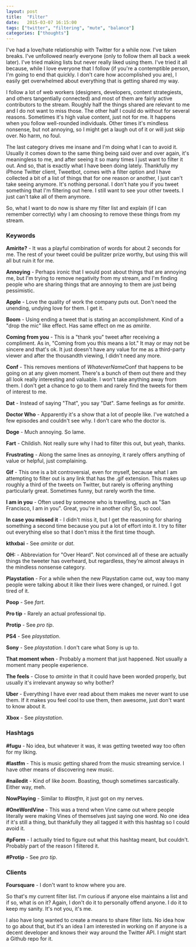 ```yaml
---
layout: post
title:  "Filter"
date:   2015-03-07 16:15:00
tags: ["twitter", "filtering", "mute", "balance"]
categories: ["thoughts"]
---
```


I've had a love/hate relationship with Twitter for a while now. I've taken breaks. I've unfollowed nearly everyone (only to follow them all back a week later). I've tried making lists but never really liked using them. I've tried it all because, while I love everyone that I follow (if you're a contemptible person, I'm going to end that quickly. I don't care how accomplished you are), I easily get overwhelmed about everything that is getting shared my way.

I follow a lot of web workers (designers, developers, content strategiests, and others tangentially connected) and most of them are fairly active contributors to the stream. Roughly half the things shared are relevant to me and I do not want to miss those. The other half I could do without for several reasons. Sometimes it's high value content, just not for me. It happens when you follow well-rounded individuals. Other times it's mindless nonsense, but not annoying, so I might get a laugh out of it or will just skip over. No harm, no foul.

The last category drives me insane and I'm doing what I can to avoid it. Usually it comes down to the same thing being said over and over again, it's meaningless to me, and after seeing it so many times I just want to filter it out. And so, that is exactly what I have been doing lately. Thankfully my iPhone Twitter client, Tweetbot, comes with a filter option and I have collected a bit of a list of things that for one reason or another, I just can't take seeing anymore. It's nothing personal. I don't hate you if you tweet something that I'm filtering out here. I still want to see your other tweets. I just can't take all of them anymore.

So, what I want to do now is share my filter list and explain (if I can remember correctly) why I am choosing to remove these things from my stream.


### Keywords

**Amirite?** - It was a playful combination of words for about 2 seconds for me. The rest of your tweet could be pulitzer prize worthy, but using this will all but ruin it for me.

**Annoying** - Perhaps ironic that I would post about things that are annoying me, but I'm trying to remove negativity from my stream, and I'm finding people who are sharing things that are annoying to them are just being pessimistic.

**Apple** - Love the quality of work the company puts out. Don't need the unending, undying love for them. I get it.

**Boom** - Using ending a tweet that is stating an accomplishment. Kind of a "drop the mic" like effect. Has same effect on me as *amirite*.

**Coming from you** - This is a "thank you" tweet after receiving a compliment. As in, "Coming from you this means a lot." It may or may not be sincere and that's ok. It just doesn't have any value for me as a third-party viewer and after the thousandth viewing, I didn't need any more.

**Conf** - This removes mentions of *WhateverName*Conf that happens to be going on at any given moment. There's a bunch of them out there and they all look really interesting and valuable. I won't take anything away from them. I don't get a chance to go to them and rarely find the tweets for them of interest to me.

**Dat** - Instead of saying "That", you say "Dat". Same feelings as for *amirite*.

**Doctor Who** - Apparently it's a show that a lot of people like. I've watched a few episodes and couldn't see why. I don't care who the doctor is.

**Doge** - Much annoying. So lame.

**Fart** - Childish. Not really sure why I had to filter this out, but yeah, thanks.

**Frustrating** - Along the same lines as *annoying*, it rarely offers anything of value or helpful, just complaining.

**Gif** - This one is a bit controversial, even for myself, because what I am attempting to filter out is any link that has the .gif extension. This makes up roughly a third of the tweets on Twitter, but rarely is offering anything particularly great. Sometimes funny, but rarely worth the time.

**I am in you** - Often used by someone who is travelling, such as "San Francisco, I am in you". Great, you're in another city! So, so cool.

**In case you missed it** - I didn't miss it, but I get the reasoning for sharing something a second time because you put a lot of effort into it. I try to filter out everything else so that I don't miss it the first time though.

**kthxbai** - See *amirite* or *dat*.

**OH:** - Abbreviation for "Over Heard". Not convinced all of these are actually things the tweeter has overheard, but regardless, they're almost always in the mindless nonsense category.

**Playstation** - For a while when the new Playstation came out, way too many people were talking about it like their lives were changed, or ruined. I got tired of it.

**Poop** - See *fart*.

**Pro tip** - Rarely an actual professional tip.

**Protip** - See *pro tip*.

**PS4** - See *playstation*.

**Sony** - See *playstation*. I don't care what Sony is up to.

**That moment when** - Probably a moment that just happened. Not usually a moment many people experience.

**The feels** - Close to *amirite* in that it could have been worded properly, but usually it's irrelevant anyway so why bother?

**Uber** - Everything I have ever read about them makes me never want to use them. If it makes you feel cool to use them, then awesome, just don't want to know about it.

**Xbox** - See *playstation*.


### Hashtags

**#fugu** - No idea, but whatever it was, it was getting tweeted way too often for my liking.

**#lastfm** - This is music getting shared from the music streaming service. I have other means of discovering new music.

**#nailedit** - Kind of like *boom*. Boasting, though sometimes sarcastically. Either way, meh.

**NowPlaying** - Similar to *#lastfm*, it just got on my nerves.

**#OneWordVine** - This was a trend when Vine came out where people literally were making Vines of themselves just saying one word. No one idea if it's still a thing, but thankfully they all tagged it with this hashtag so I could avoid it.

**#pForm** - I actually tried to figure out what this hashtag meant, but couldn't. Probably part of the reason I filtered it.

**#Protip** - See *pro tip*.


### Clients

**Foursquare** - I don't want to know where you are.


So that's my current filter list. I'm curious if anyone else maintains a list and if so, what is on it? Again, I don't do it to personally offend anyone. I do it to keep my sanity. It's not you, it's me.

I also have long wanted to create a means to share filter lists. No idea how to go about that, but it's an idea I am interested in working on if anyone is a decent developer and knows their way around the Twitter API. I might start a Github repo for it.